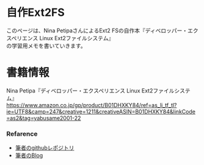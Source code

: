 # 自作Ext2FS
このページは、Nina PetipaさんによるExt2 FSの自作本『ディベロッパー・エクスペリエンス Linux Ext2ファイルシステム』  
の学習用メモを書いていきます。  

# 書籍情報
Nina Petipa『ディベロッパー・エクスペリエンス Linux Ext2ファイルシステム』  
https://www.amazon.co.jp/gp/product/B01DHXKY84/ref=as_li_tf_tl?ie=UTF8&camp=247&creative=1211&creativeASIN=B01DHXKY84&linkCode=as2&tag=yabusame2001-22

### Refarence
 - [筆者のgithubレポジトリ](https://github.com/Ninals-GitHub/Learning-Ext2-Filesystem)
 - [筆者のBlog](http://softwaretechnique.jp/Linux/FS/Ext2/index.html)
